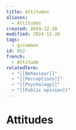 ```yaml
---
title: Attitudes
aliases:
  - Attitudes
created: 2024-12-18
modified: 2024-12-26
tags:
  - gccommon
id: 852
french:
  - Attitude
relatedTerm:
  - "[[Behaviour]]"
  - "[[Perceptions]]"
  - "[[Psychology]]"
  - "[[Public opinion]]"
---
```

# Attitudes

